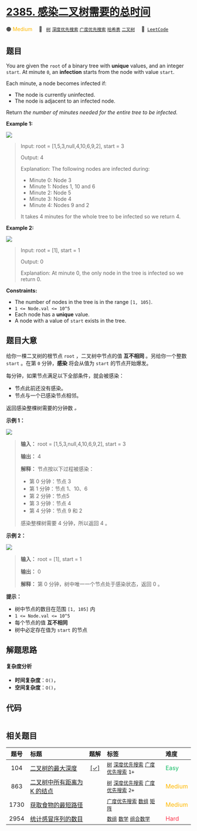 # [2385. 感染二叉树需要的总时间](https://leetcode.com/problems/amount-of-time-for-binary-tree-to-be-infected)

🟠 <font color=#ffb800>Medium</font>&emsp; 🔖&ensp; [`树`](/outline/tag/tree.md) [`深度优先搜索`](/outline/tag/depth-first-search.md) [`广度优先搜索`](/outline/tag/breadth-first-search.md) [`哈希表`](/outline/tag/hash-table.md) [`二叉树`](/outline/tag/binary-tree.md)&emsp; 🔗&ensp;[`LeetCode`](https://leetcode.com/problems/amount-of-time-for-binary-tree-to-be-infected)

## 题目

You are given the `root` of a binary tree with **unique** values, and an
integer `start`. At minute `0`, an **infection** starts from the node with
value `start`.

Each minute, a node becomes infected if:

  * The node is currently uninfected.
  * The node is adjacent to an infected node.

Return _the number of minutes needed for the entire tree to be infected._



**Example 1:**

![](https://assets.leetcode.com/uploads/2022/06/25/image-20220625231744-1.png)

> Input: root = [1,5,3,null,4,10,6,9,2], start = 3
> 
> Output: 4
> 
> Explanation: The following nodes are infected during:
> - Minute 0: Node 3
> - Minute 1: Nodes 1, 10 and 6
> - Minute 2: Node 5
> - Minute 3: Node 4
> - Minute 4: Nodes 9 and 2
> 
> It takes 4 minutes for the whole tree to be infected so we return 4.

**Example 2:**

![](https://assets.leetcode.com/uploads/2022/06/25/image-20220625231812-2.png)

> Input: root = [1], start = 1
> 
> Output: 0
> 
> Explanation: At minute 0, the only node in the tree is infected so we return 0.

**Constraints:**

  * The number of nodes in the tree is in the range `[1, 105]`.
  * `1 <= Node.val <= 10^5`
  * Each node has a **unique** value.
  * A node with a value of `start` exists in the tree.


## 题目大意

给你一棵二叉树的根节点 `root` ，二叉树中节点的值 **互不相同** 。另给你一个整数 `start` 。在第 `0` 分钟，**感染** 将会从值为
`start` 的节点开始爆发。

每分钟，如果节点满足以下全部条件，就会被感染：

  * 节点此前还没有感染。
  * 节点与一个已感染节点相邻。

返回感染整棵树需要的分钟数 _。_



**示例 1：**

![](https://assets.leetcode.com/uploads/2022/06/25/image-20220625231744-1.png)

> 
> 
> 
> 
> 
> **输入：** root = [1,5,3,null,4,10,6,9,2], start = 3
> 
> **输出：** 4
> 
> **解释：** 节点按以下过程被感染：
> - 第 0 分钟：节点 3
> - 第 1 分钟：节点 1、10、6
> - 第 2 分钟：节点5
> - 第 3 分钟：节点 4
> - 第 4 分钟：节点 9 和 2
> 
> 感染整棵树需要 4 分钟，所以返回 4 。
> 
> 

**示例 2：**

![](https://assets.leetcode.com/uploads/2022/06/25/image-20220625231812-2.png)

> 
> 
> 
> 
> 
> **输入：** root = [1], start = 1
> 
> **输出：** 0
> 
> **解释：** 第 0 分钟，树中唯一一个节点处于感染状态，返回 0 。
> 
> 



**提示：**

  * 树中节点的数目在范围 `[1, 105]` 内
  * `1 <= Node.val <= 10^5`
  * 每个节点的值 **互不相同**
  * 树中必定存在值为 `start` 的节点


## 解题思路

#### 复杂度分析

- **时间复杂度**：`O()`，
- **空间复杂度**：`O()`，

## 代码

```javascript

```

## 相关题目

<!-- prettier-ignore -->
| 题号 | 标题 | 题解 | 标签 | 难度 |
| :------: | :------ | :------: | :------ | :------ |
| 104 | [二叉树的最大深度](https://leetcode.com/problems/maximum-depth-of-binary-tree) | [[✓]](/problem/0104.md) |  [`树`](/outline/tag/tree.md) [`深度优先搜索`](/outline/tag/depth-first-search.md) [`广度优先搜索`](/outline/tag/breadth-first-search.md) `1+` | <font color=#15bd66>Easy</font> |
| 863 | [二叉树中所有距离为 K 的结点](https://leetcode.com/problems/all-nodes-distance-k-in-binary-tree) |  |  [`树`](/outline/tag/tree.md) [`深度优先搜索`](/outline/tag/depth-first-search.md) [`广度优先搜索`](/outline/tag/breadth-first-search.md) `2+` | <font color=#ffb800>Medium</font> |
| 1730 | [获取食物的最短路径](https://leetcode.com/problems/shortest-path-to-get-food) |  |  [`广度优先搜索`](/outline/tag/breadth-first-search.md) [`数组`](/outline/tag/array.md) [`矩阵`](/outline/tag/matrix.md) | <font color=#ffb800>Medium</font> |
| 2954 | [统计感冒序列的数目](https://leetcode.com/problems/count-the-number-of-infection-sequences) |  |  [`数组`](/outline/tag/array.md) [`数学`](/outline/tag/math.md) [`组合数学`](/outline/tag/combinatorics.md) | <font color=#ff334b>Hard</font> |

<style>
.blue {
    background-color: #096dd9;
    padding: 0.25rem 0.5rem;
    margin: 0;
    font-size: 0.85em;
    border-radius: 3px;
    color: white;
    font-weight: 500;
}
table th:first-of-type { width: 10%; }
table th:nth-of-type(2) { width: 35%; }
table th:nth-of-type(3) { width: 10%; }
table th:nth-of-type(4) { width: 35%; }
table th:nth-of-type(5) { width: 10%; }
</style>
